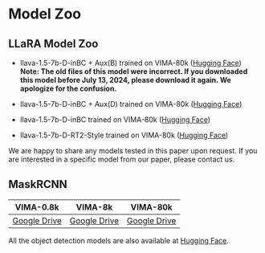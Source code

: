 # Model Zoo

## LLaRA Model Zoo

- llava-1.5-7b-D-inBC + Aux(B) trained on VIMA-80k ([Hugging Face](https://huggingface.co/variante/llava-1.5-7b-llara-D-inBC-Aux-B-VIMA-80k))
**Note: The old files of this model were incorrect. If you downloaded this model before July 13, 2024, please download it again. We apologize for the confusion.**

- llava-1.5-7b-D-inBC + Aux(D) trained on VIMA-80k ([Hugging Face](https://huggingface.co/variante/llava-1.5-7b-llara-D-inBC-Aux-D-VIMA-80k))
- llava-1.5-7b-D-inBC trained on VIMA-80k ([Hugging Face](https://huggingface.co/variante/llava-1.5-7b-llara-D-inBC-VIMA-80k))
- llava-1.5-7b-D-RT2-Style trained on VIMA-80k ([Hugging Face](https://huggingface.co/variante/llava-1.5-7b-llara-D-RT2-Style-VIMA-80k))

We are happy to share any models tested in this paper upon request. If you are interested in a specific model from our paper, please contact us.

## MaskRCNN
| VIMA-0.8k | VIMA-8k | VIMA-80k |
|---|---|---|
| [Google Drive](https://drive.google.com/file/d/1y8u9Xs12gr_POFfseehgQ9PflL_BMbPy/view?usp=drive_link) | [Google Drive](https://drive.google.com/file/d/1Ej_KNGbRNa_9J8sHkUiHHnxdcKaMPnlh/view?usp=drive_link) | [Google Drive](https://drive.google.com/file/d/1dzZNYRQwNRCWb9ZQHW6_-RArPPVF4ojr/view?usp=drive_link) |

All the object detection models are also available at [Hugging Face](https://huggingface.co/variante/llara-maskrcnn).
